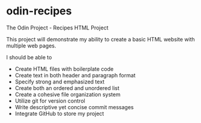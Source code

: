 # odin-recipes
The Odin Project - Recipes HTML Project

This project will demonstrate my ability to create a basic HTML website with multiple web pages.

I should be able to 
- Create HTML files with boilerplate code
- Create text in both header and paragraph format
- Specify strong and emphasized text
- Create both an ordered and unordered list
- Create a cohesive file organization system
- Utilize git for version control
- Write descriptive yet concise commit messages
- Integrate GitHub to store my project
